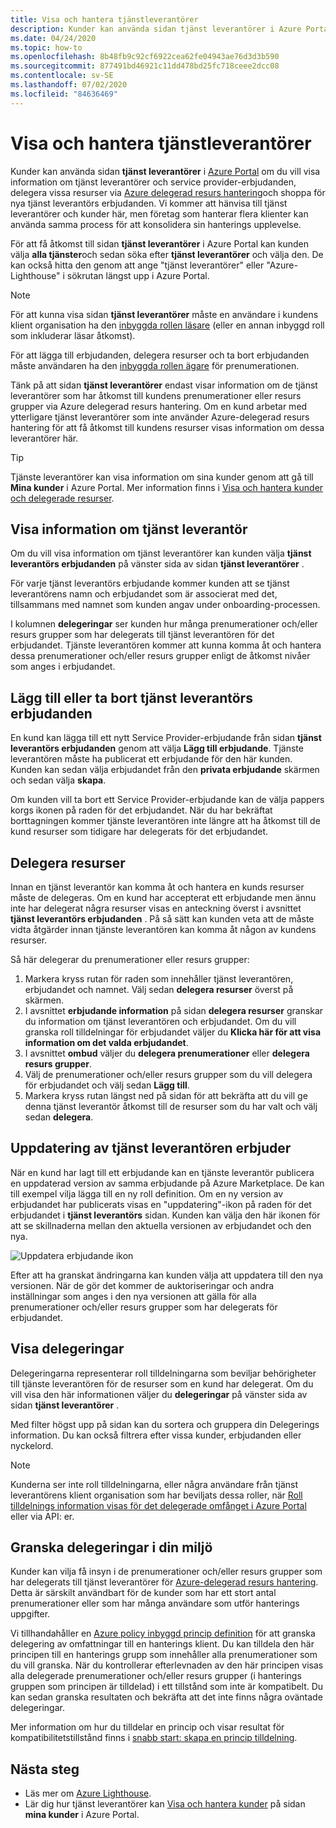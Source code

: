```yaml
---
title: Visa och hantera tjänstleverantörer
description: Kunder kan använda sidan tjänst leverantörer i Azure Portal för att visa information om tjänst leverantörer, Service Provider-erbjudanden och delegerade resurser.
ms.date: 04/24/2020
ms.topic: how-to
ms.openlocfilehash: 8b48fb9c92cf6922cea62fe04943ae76d3d3b590
ms.sourcegitcommit: 877491bd46921c11dd478bd25fc718ceee2dcc08
ms.contentlocale: sv-SE
ms.lasthandoff: 07/02/2020
ms.locfileid: "84636469"
---
```

# <a name="view-and-manage-service-providers"></a>Visa och hantera tjänstleverantörer

Kunder kan använda sidan **tjänst leverantörer** i [Azure Portal](https://portal.azure.com) om du vill visa information om tjänst leverantörer och service provider-erbjudanden, delegera vissa resurser via [Azure delegerad resurs hantering](../concepts/azure-delegated-resource-management.md)och shoppa för nya tjänst leverantörs erbjudanden. Vi kommer att hänvisa till tjänst leverantörer och kunder här, men företag som hanterar flera klienter kan använda samma process för att konsolidera sin hanterings upplevelse.

För att få åtkomst till sidan **tjänst leverantörer** i Azure Portal kan kunden välja **alla tjänster**och sedan söka efter **tjänst leverantörer** och välja den. De kan också hitta den genom att ange "tjänst leverantörer" eller "Azure-Lighthouse" i sökrutan längst upp i Azure Portal.

> [!NOTE]
> För att kunna visa sidan **tjänst leverantörer** måste en användare i kundens klient organisation ha den [inbyggda rollen läsare](../../role-based-access-control/built-in-roles.md#reader) (eller en annan inbyggd roll som inkluderar läsar åtkomst).
>
> För att lägga till erbjudanden, delegera resurser och ta bort erbjudanden måste användaren ha den [inbyggda rollen ägare](../../role-based-access-control/built-in-roles.md#owner) för prenumerationen.

Tänk på att sidan **tjänst leverantörer** endast visar information om de tjänst leverantörer som har åtkomst till kundens prenumerationer eller resurs grupper via Azure delegerad resurs hantering. Om en kund arbetar med ytterligare tjänst leverantörer som inte använder Azure-delegerad resurs hantering för att få åtkomst till kundens resurser visas information om dessa leverantörer här.

> [!TIP]
> Tjänste leverantörer kan visa information om sina kunder genom att gå till **Mina kunder** i Azure Portal. Mer information finns i [Visa och hantera kunder och delegerade resurser](view-manage-customers.md).

## <a name="view-service-provider-details"></a>Visa information om tjänst leverantör

Om du vill visa information om tjänst leverantörer kan kunden välja **tjänst leverantörs erbjudanden** på vänster sida av sidan **tjänst leverantörer** .

För varje tjänst leverantörs erbjudande kommer kunden att se tjänst leverantörens namn och erbjudandet som är associerat med det, tillsammans med namnet som kunden angav under onboarding-processen.

I kolumnen **delegeringar** ser kunden hur många prenumerationer och/eller resurs grupper som har delegerats till tjänst leverantören för det erbjudandet. Tjänste leverantören kommer att kunna komma åt och hantera dessa prenumerationer och/eller resurs grupper enligt de åtkomst nivåer som anges i erbjudandet.

## <a name="add-or-remove-service-provider-offers"></a>Lägg till eller ta bort tjänst leverantörs erbjudanden

En kund kan lägga till ett nytt Service Provider-erbjudande från sidan **tjänst leverantörs erbjudanden** genom att välja **Lägg till erbjudande**. Tjänste leverantören måste ha publicerat ett erbjudande för den här kunden. Kunden kan sedan välja erbjudandet från den **privata erbjudande** skärmen och sedan välja **skapa**.

Om kunden vill ta bort ett Service Provider-erbjudande kan de välja pappers korgs ikonen på raden för det erbjudandet. När du har bekräftat borttagningen kommer tjänste leverantören inte längre att ha åtkomst till de kund resurser som tidigare har delegerats för det erbjudandet.

## <a name="delegate-resources"></a>Delegera resurser

Innan en tjänst leverantör kan komma åt och hantera en kunds resurser måste de delegeras. Om en kund har accepterat ett erbjudande men ännu inte har delegerat några resurser visas en anteckning överst i avsnittet **tjänst leverantörs erbjudanden** . På så sätt kan kunden veta att de måste vidta åtgärder innan tjänste leverantören kan komma åt någon av kundens resurser.

Så här delegerar du prenumerationer eller resurs grupper:

1. Markera kryss rutan för raden som innehåller tjänst leverantören, erbjudandet och namnet. Välj sedan **delegera resurser** överst på skärmen.
1. I avsnittet **erbjudande information** på sidan **delegera resurser** granskar du information om tjänst leverantören och erbjudandet. Om du vill granska roll tilldelningar för erbjudandet väljer du **Klicka här för att visa information om det valda erbjudandet**.
1. I avsnittet **ombud** väljer du **delegera prenumerationer** eller **delegera resurs grupper**.
1. Välj de prenumerationer och/eller resurs grupper som du vill delegera för erbjudandet och välj sedan **Lägg till**.
1. Markera kryss rutan längst ned på sidan för att bekräfta att du vill ge denna tjänst leverantör åtkomst till de resurser som du har valt och välj sedan **delegera**.

## <a name="update-service-provider-offers"></a>Uppdatering av tjänst leverantören erbjuder

När en kund har lagt till ett erbjudande kan en tjänste leverantör publicera en uppdaterad version av samma erbjudande på Azure Marketplace. De kan till exempel vilja lägga till en ny roll definition. Om en ny version av erbjudandet har publicerats visas en "uppdatering"-ikon på raden för det erbjudandet i **tjänst leverantörs** sidan. Kunden kan välja den här ikonen för att se skillnaderna mellan den aktuella versionen av erbjudandet och den nya.

 ![Uppdatera erbjudande ikon](../media/update-offer.jpg)

Efter att ha granskat ändringarna kan kunden välja att uppdatera till den nya versionen. När de gör det kommer de auktoriseringar och andra inställningar som anges i den nya versionen att gälla för alla prenumerationer och/eller resurs grupper som har delegerats för erbjudandet.

## <a name="view-delegations"></a>Visa delegeringar

Delegeringarna representerar roll tilldelningarna som beviljar behörigheter till tjänste leverantören för de resurser som en kund har delegerat. Om du vill visa den här informationen väljer du **delegeringar** på vänster sida av sidan **tjänst leverantörer** .

Med filter högst upp på sidan kan du sortera och gruppera din Delegerings information. Du kan också filtrera efter vissa kunder, erbjudanden eller nyckelord.

> [!NOTE]
> Kunderna ser inte roll tilldelningarna, eller några användare från tjänst leverantörens klient organisation som har beviljats dessa roller, när [Roll tilldelnings information visas för det delegerade omfånget i Azure Portal](../../role-based-access-control/role-assignments-list-portal.md#list-role-assignments-at-a-scope) eller via API: er.

## <a name="audit-delegations-in-your-environment"></a>Granska delegeringar i din miljö

Kunder kan vilja få insyn i de prenumerationer och/eller resurs grupper som har delegerats till tjänst leverantörer för [Azure-delegerad resurs hantering](../concepts/azure-delegated-resource-management.md). Detta är särskilt användbart för de kunder som har ett stort antal prenumerationer eller som har många användare som utför hanterings uppgifter.

Vi tillhandahåller en [Azure policy inbyggd princip definition](../../governance/policy/samples/built-in-policies.md#lighthouse) för att granska delegering av omfattningar till en hanterings klient. Du kan tilldela den här principen till en hanterings grupp som innehåller alla prenumerationer som du vill granska. När du kontrollerar efterlevnaden av den här principen visas alla delegerade prenumerationer och/eller resurs grupper (i hanterings gruppen som principen är tilldelad) i ett tillstånd som inte är kompatibelt. Du kan sedan granska resultaten och bekräfta att det inte finns några oväntade delegeringar.

Mer information om hur du tilldelar en princip och visar resultat för kompatibilitetstillstånd finns i [snabb start: skapa en princip tilldelning](../../governance/policy/assign-policy-portal.md).

## <a name="next-steps"></a>Nästa steg

- Läs mer om [Azure Lighthouse](../overview.md).
- Lär dig hur tjänst leverantörer kan [Visa och hantera kunder](view-manage-customers.md) på sidan **mina kunder** i Azure Portal.
